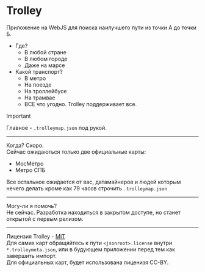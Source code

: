 # Trolley

Приложение на WebJS для поиска наилучшего пути из точки А до точки Б.

- Где?
  - В любой стране
  - В любом городе
  - Даже на марсе
- Какой транспорт?
  - В метро
  - На поезде
  - На троллейбусе
  - На трамвае
  - ВСЕ что угодно. Trolley поддерживает все.

> [!IMPORTANT]
> Главное - `.trolleymap.json` под рукой.

---

Когда? Скоро.  
Сейчас ожидаються только две официальные карты:

- МосМетро
- Метро СПБ

Все остальное ожидается от вас, датамайнеров и людей которым нечего делать кроме как 79 часов строчить `.trolleymap.json`

---

Могу-ли я помочь?  
Не сейчас. Разработка находиться в закрытом доступе, но станет открытой с первым релизом.

---

Лицензия Trolley - [MIT](LICENSE)  
Для самих карт обращяйтесь к пути `<jsonroot>.license` внутри `*.trolleymeta.json`, или в будующем приложении перед тем как завершить импорт.  
Для официальных карт, будет использована лиценизя CC-BY.
